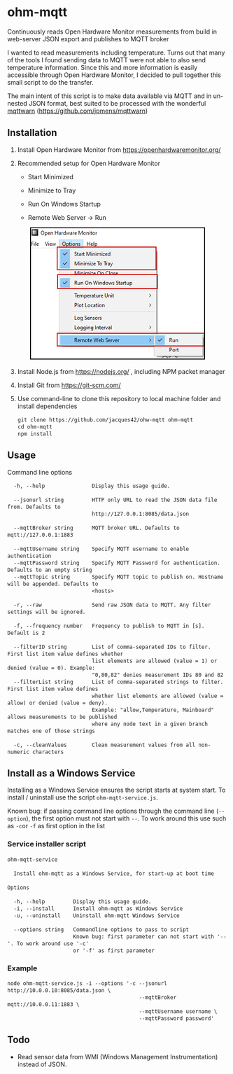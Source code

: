 # ohm-mqtt

Continuously reads Open Hardware Monitor measurements from build in web-server JSON export and publishes to MQTT broker

I wanted to read measurements including temperature. Turns out that many of the tools I found sending data to MQTT were not able to also send temperature information. Since this and more information is easily accessible through Open Hardware Monitor, I decided to pull together this small script to do the transfer.

The main intent of this script is to make data available via MQTT and in un-nested JSON format, best suited to be processed with the wonderful [mqttwarn](https://github.com/jpmens/mqttwarn) (https://github.com/jpmens/mqttwarn)

## Installation

1. Install Open Hardware Monitor from https://openhardwaremonitor.org/
2. Recommended setup for Open Hardware Monitor
   * Start Minimized
   * Minimize to Tray
   * Run On Windows Startup
   * Remote Web Server -> Run

        ![Settings](.github/ohmsetup.png)


3. Install Node.js from https://nodejs.org/ , including NPM packet manager
4. Install Git from https://git-scm.com/ 

4. Use command-line to clone this repository to local machine folder and install dependencies
    ```
    git clone https://github.com/jacques42/ohw-mqtt ohm-mqtt
    cd ohm-mqtt
    npm install
    ```
    
## Usage

Command line options
```
  -h, --help               Display this usage guide.

  --jsonurl string         HTTP only URL to read the JSON data file from. Defaults to
                           http://127.0.0.1:8085/data.json

  --mqttBroker string      MQTT broker URL. Defaults to mqtt://127.0.0.1:1883

  --mqttUsername string    Specify MQTT username to enable authentication
  --mqttPassword string    Specify MQTT Password for authentication. Defaults to an empty string
  --mqttTopic string       Specify MQTT topic to publish on. Hostname will be appended. Defaults to
                           <hosts>

  -r, --raw                Send raw JSON data to MQTT. Any filter settings will be ignored.

  -f, --frequency number   Frequency to publish to MQTT in [s]. Default is 2

  --filterID string        List of comma-separated IDs to filter. First list item value defines whether
                           list elements are allowed (value = 1) or denied (value = 0). Example:
                           "0,80,82" denies measurement IDs 80 and 82
  --filterList string      List of comma-separated strings to filter. First list item value defines
                           whether list elements are allowed (value = allow) or denied (value = deny).
                           Example: "allow,Temperature, Mainboard" allows measurements to be published
                           where any node text in a given branch matches one of those strings

  -c, --cleanValues        Clean measurement values from all non-numeric characters
```

## Install as a Windows Service

Installing as a Windows Service ensures the script starts at system start. To install / uninstall use the script `ohm-mqtt-service.js`.

Known bug: if passing command line options through the command line (`--option`), the first option must not start with `--`. To work around this use such as `-c`or `-f` as first option in the list

### Service installer script
```
ohm-mqtt-service

  Install ohm-mqtt as a Windows Service, for start-up at boot time

Options

  -h, --help         Display this usage guide.
  -i, --install      Install ohm-mqtt as Windows Service
  -u, --uninstall    Uninstall ohm-mqtt Windows Service

  --options string   Commandline options to pass to script
                     Known bug: first parameter can not start with '--'. To work around use '-c'
                     or '-f' as first parameter
```

### Example
```
node ohm-mqtt-service.js -i --options '-c --jsonurl http://10.0.0.10:8085/data.json \
                                          --mqttBroker mqtt://10.0.0.11:1883 \
                                          --mqttUsername username \
                                          --mqttPassword password'
```

## Todo
* Read sensor data from WMI (Windows Management Instrumentation) instead of JSON. 